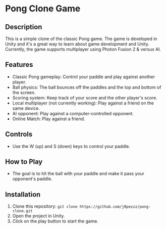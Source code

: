 # Pong Clone Game

## Description
This is a simple clone of the classic Pong game. 
The game is developed in Unity and it's a great way to learn about game development and Unity. 
Currently, the game supports multiplayer using Photon Fusion 2 & versus AI.

## Features
- Classic Pong gameplay: Control your paddle and play against another player.
- Ball physics: The ball bounces off the paddles and the top and bottom of the screen.
- Scoring system: Keep track of your score and the other player's score.
- Local multiplayer (not currently working): Play against a friend on the same device.
- AI opponent: Play against a computer-controlled opponent.
- Online Match: Play against a friend.

## Controls
- Use the W (up) and S (down) keys to control your paddle.

## How to Play
- The goal is to hit the ball with your paddle and make it pass your opponent's paddle.

## Installation
1. Clone this repository: `git clone https://github.com/j0pezzz/pong-clone.git`
2. Open the project in Unity.
3. Click on the play button to start the game.
